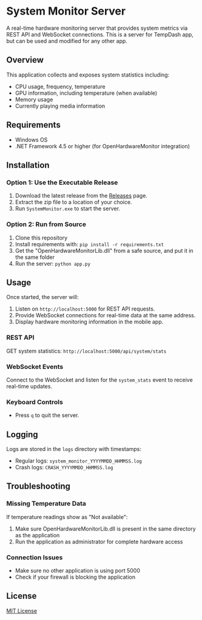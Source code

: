 # System Monitor Server

A real-time hardware monitoring server that provides system metrics via REST API and WebSocket connections.
This is a server for TempDash app, but can be used and modified for any other app.

## Overview

This application collects and exposes system statistics including:
- CPU usage, frequency, temperature
- GPU information, including temperature (when available)
- Memory usage
- Currently playing media information

## Requirements

- Windows OS
- .NET Framework 4.5 or higher (for OpenHardwareMonitor integration)

## Installation

### Option 1: Use the Executable Release

1. Download the latest release from the [Releases](https://github.com/mechres/temp_dash_server/releases) page.
2. Extract the zip file to a location of your choice.
3. Run `SystemMonitor.exe` to start the server.

### Option 2: Run from Source

1. Clone this repository
2. Install requirements with: `pip install -r requirements.txt`
3. Get the "OpenHardwareMonitorLib.dll" from a safe source, and put it in the same folder
4. Run the server: `python app.py`

## Usage

Once started, the server will:

1. Listen on `http://localhost:5000` for REST API requests.
2. Provide WebSocket connections for real-time data at the same address.
3. Display hardware monitoring information in the mobile app.

### REST API

GET system statistics: `http://localhost:5000/api/system/stats`

### WebSocket Events

Connect to the WebSocket and listen for the `system_stats` event to receive real-time updates.

### Keyboard Controls

- Press `q` to quit the server.

## Logging

Logs are stored in the `logs` directory with timestamps:
- Regular logs: `system_monitor_YYYYMMDD_HHMMSS.log`
- Crash logs: `CRASH_YYYYMMDD_HHMMSS.log`

## Troubleshooting

### Missing Temperature Data

If temperature readings show as "Not available":
1. Make sure OpenHardwareMonitorLib.dll is present in the same directory as the application
2. Run the application as administrator for complete hardware access

### Connection Issues

- Make sure no other application is using port 5000
- Check if your firewall is blocking the application

## License

[MIT License](LICENSE)